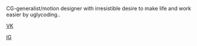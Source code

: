 CG-generalist/motion designer
with irresistible desire to make life and work easier 
by uglycoding..

[VK](https://vk.com/d_kamensky)

[IG](https://www.instagram.com/d_kamensky/)
